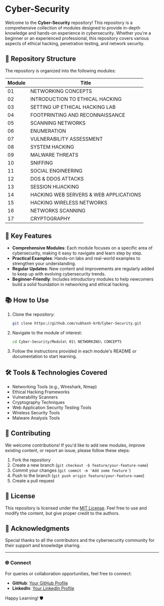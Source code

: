 # Cyber-Security

Welcome to the **Cyber-Security** repository! This repository is a comprehensive collection of modules designed to provide in-depth knowledge and hands-on experience in cybersecurity. Whether you're a beginner or an experienced professional, this repository covers various aspects of ethical hacking, penetration testing, and network security.

## 📂 Repository Structure

The repository is organized into the following modules:

| Module | Title                                      | 
|--------|--------------------------------------------|
| 01     | NETWORKING CONCEPTS                        | 
| 02     | INTRODUCTION TO ETHICAL HACKING            | 
| 03     | SETTING UP ETHICAL HACKING LAB             |
| 04     | FOOTPRINTING AND RECONNAISSANCE            | 
| 05     | SCANNING NETWORKS                          | 
| 06     | ENUMERATION                                | 
| 07     | VULNERABILITY ASSESSMENT                   |
| 08     | SYSTEM HACKING                             | 
| 09     | MALWARE THREATS                            | 
| 10     | SNIFFING                                   | 
| 11     | SOCIAL ENGINEERING                         | 
| 12     | DOS & DDOS ATTACKS                         | 
| 13     | SESSION HIJACKING                          | 
| 14     | HACKING WEB SERVERS & WEB APPLICATIONS     | 
| 15     | HACKING WIRELESS NETWORKS                  | 
| 16     | NETWORKS SCANNING                          |
| 17     | CRYPTOGRAPHY                               | 
## 🌟 Key Features

- **Comprehensive Modules**: Each module focuses on a specific area of cybersecurity, making it easy to navigate and learn step by step.
- **Practical Examples**: Hands-on labs and real-world examples to strengthen your understanding.
- **Regular Updates**: New content and improvements are regularly added to keep up with evolving cybersecurity trends.
- **Beginner-Friendly**: Includes introductory modules to help newcomers build a solid foundation in networking and ethical hacking.

## 📚 How to Use

1. Clone the repository:
   ```bash
   git clone https://github.com/subhash-kr0/Cyber-Security.git
   ```

2. Navigate to the module of interest:
   ```bash
   cd Cyber-Security/Module\ 01\ NETWORKING\ CONCEPTS
   ```

3. Follow the instructions provided in each module's README or documentation to start learning.

## 🛠 Tools & Technologies Covered

- Networking Tools (e.g., Wireshark, Nmap)
- Ethical Hacking Frameworks
- Vulnerability Scanners
- Cryptography Techniques
- Web Application Security Testing Tools
- Wireless Security Tools
- Malware Analysis Tools

## 🤝 Contributing

We welcome contributions! If you'd like to add new modules, improve existing content, or report an issue, please follow these steps:

1. Fork the repository
2. Create a new branch (`git checkout -b feature/your-feature-name`)
3. Commit your changes (`git commit -m 'Add some feature'`)
4. Push to the branch (`git push origin feature/your-feature-name`)
5. Create a pull request

## 📄 License

This repository is licensed under the [MIT License](LICENSE). Feel free to use and modify the content, but give proper credit to the authors.

## 🙌 Acknowledgments

Special thanks to all the contributors and the cybersecurity community for their support and knowledge sharing.

---

### 🌐 Connect

For queries or collaboration opportunities, feel free to connect:

- **GitHub**: [Your GitHub Profile](https://github.com/subhash-kr0)
- **LinkedIn**: [Your LinkedIn Profile](https://linkedin.com/in/subhash-kr0)

Happy Learning! 🛡️
